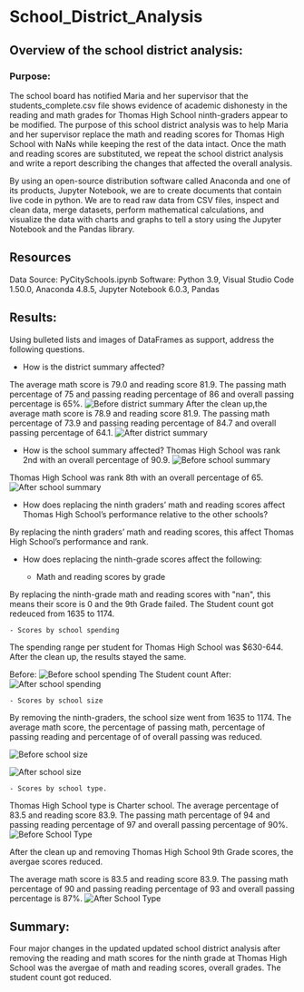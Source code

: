 # School_District_Analysis

## Overview of the school district analysis:

### Purpose:

The school board has notified Maria and her supervisor that the students_complete.csv file shows evidence of academic dishonesty in the reading and math grades for Thomas High School ninth-graders appear to be modified. The purpose of this school district analysis was to help Maria and her supervisor replace the math and reading scores for Thomas High School with NaNs while keeping the rest of the data intact. Once the math and reading scores are substituted, we repeat the school district analysis and write a report describing the changes that affected the overall analysis.

By using an open-source distribution software called Anaconda and one of its products, Jupyter Notebook, we are to create documents that contain live code in python. We are to read raw data from CSV files, inspect and clean data, merge datasets, perform mathematical calculations, and visualize the data with charts and graphs to tell a story using the Jupyter Notebook and the Pandas library.


## Resources

Data Source: PyCitySchools.ipynb
Software: Python 3.9, Visual Studio Code 1.50.0, Anaconda 4.8.5, Jupyter Notebook 6.0.3, Pandas

## Results:
Using bulleted lists and images of DataFrames as support, address the following questions.

- How is the district summary affected?

The average math score is 79.0 and reading score 81.9.
The passing math percentage of 75 and passing reading percentage of 86 and overall passing percentage is 65%.
![Before district summary](http://localhost:8888/view/School_District_Analysis/Resources/Before%20district%20summary.png)
After the clean up,the average math score is 78.9 and reading score 81.9.
The passing math percentage of 73.9 and passing reading percentage of 84.7 and overall passing percentage of 64.1.
![After district summary](http://localhost:8888/view/School_District_Analysis/Resources/After%20district%20summary.png)

- How is the school summary affected?
Thomas High School was rank 2nd with an overall percentage of 90.9.
![Before school summary](http://localhost:8888/view/School_District_Analysis/Resources/Before%20school%20summary.png)

Thomas High School was rank 8th with an overall percentage of  65.
![After school summary ](http://localhost:8888/view/School_District_Analysis/Resources/After%20school%20summary.png)

- How does replacing the ninth graders’ math and reading scores affect Thomas High School’s performance relative to the other schools?

By replacing the ninth graders’ math and reading scores, this affect Thomas High School’s performance and rank.

- How does replacing the ninth-grade scores affect the following:
    
    - Math and reading scores by grade
   
By replacing the ninth-grade math and reading scores with "nan", this means their score is 0 and the 9th Grade failed. The Student count got redeuced from 1635 to 1174.
   
    - Scores by school spending
    
The spending range per student for Thomas High School was $630-644. After the clean up, the results stayed the same.
  
Before:
![Before school spending](http://localhost:8888/view/School_District_Analysis/Resources/Before%20school%20spending%20.png)
The Student count 
After:
![After school spending](http://localhost:8888/view/School_District_Analysis/Resources/After%20school%20summary.png)

    - Scores by school size   
By removing the ninth-graders, the school size went from 1635 to 1174. The average math score, the percentage of passing math, percentage of passing reading and percentage of  of overall passing was reduced.

![Before school size](http://localhost:8888/view/School_District_Analysis/Resources/Before%20school%20size.png)

![After school size](http://localhost:8888/view/School_District_Analysis/Resources/After%20school%20size.png)

    - Scores by school type.
Thomas High School type is Charter school. 
The average percentage of 83.5 and reading score 83.9.
The passing math percentage of 94 and passing reading percentage of 97 and overall passing percentage of 90%.
![Before School Type](http://localhost:8888/view/School_District_Analysis/Resources/Before%20School%20Type.png)

After the clean up and removing Thomas High School 9th Grade scores, the avergae scores reduced.

The average math score is 83.5 and reading score 83.9.
The passing math percentage of 90 and passing reading percentage of 93 and overall passing percentage is 87%.
![After School Type](http://localhost:8888/view/School_District_Analysis/Resources/After%20School%20Type.png)


## Summary: 

Four major changes in the updated updated school district analysis after removing the reading and math scores for the ninth grade at Thomas High School was the avergae of math and reading scores, overall grades. The student count got reduced.















